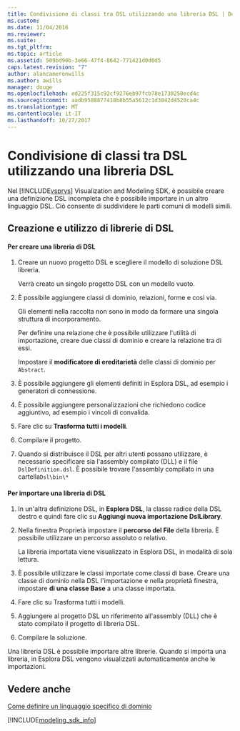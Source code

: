 ```yaml
---
title: Condivisione di classi tra DSL utilizzando una libreria DSL | Documenti Microsoft
ms.custom: 
ms.date: 11/04/2016
ms.reviewer: 
ms.suite: 
ms.tgt_pltfrm: 
ms.topic: article
ms.assetid: 509bd96b-3e66-47f4-8642-771421d0d0d5
caps.latest.revision: "7"
author: alancameronwills
ms.author: awills
manager: douge
ms.openlocfilehash: ed225f315c92cf9276eb97fcb78e1730250ecd4c
ms.sourcegitcommit: aadb9588877418b8b55a5612c1d3842d4520ca4c
ms.translationtype: MT
ms.contentlocale: it-IT
ms.lasthandoff: 10/27/2017
---
```

# <a name="sharing-classes-between-dsls-by-using-a-dsl-library"></a>Condivisione di classi tra DSL utilizzando una libreria DSL
Nel [!INCLUDE[vsprvs](../code-quality/includes/vsprvs_md.md)] Visualization and Modeling SDK, è possibile creare una definizione DSL incompleta che è possibile importare in un altro linguaggio DSL. Ciò consente di suddividere le parti comuni di modelli simili.  
  
## <a name="creating-and-using-dsl-libraries"></a>Creazione e utilizzo di librerie di DSL  
  
#### <a name="to-create-a-dsl-library"></a>Per creare una libreria di DSL  
  
1.  Creare un nuovo progetto DSL e scegliere il modello di soluzione DSL libreria.  
  
     Verrà creato un singolo progetto DSL con un modello vuoto.  
  
2.  È possibile aggiungere classi di dominio, relazioni, forme e così via.  
  
     Gli elementi nella raccolta non sono in modo da formare una singola struttura di incorporamento.  
  
     Per definire una relazione che è possibile utilizzare l'utilità di importazione, creare due classi di dominio e creare la relazione tra di essi.  
  
     Impostare il **modificatore di ereditarietà** delle classi di dominio per `Abstract`.  
  
3.  È possibile aggiungere gli elementi definiti in Esplora DSL, ad esempio i generatori di connessione.  
  
4.  È possibile aggiungere personalizzazioni che richiedono codice aggiuntivo, ad esempio i vincoli di convalida.  
  
5.  Fare clic su **Trasforma tutti i modelli**.  
  
6.  Compilare il progetto.  
  
7.  Quando si distribuisce il DSL per altri utenti possano utilizzare, è necessario specificare sia l'assembly compilato (DLL) e il file `DslDefinition.dsl`. È possibile trovare l'assembly compilato in una cartella`Dsl\bin\*`  
  
#### <a name="to-import-a-dsl-library"></a>Per importare una libreria di DSL  
  
1.  In un'altra definizione DSL, in **Esplora DSL**, la classe radice della DSL destro e quindi fare clic su **Aggiungi nuova importazione DslLibrary**.  
  
2.  Nella finestra Proprietà impostare il **percorso del File** della libreria. È possibile utilizzare un percorso assoluto o relativo.  
  
     La libreria importata viene visualizzato in Esplora DSL, in modalità di sola lettura.  
  
3.  È possibile utilizzare le classi importate come classi di base. Creare una classe di dominio nella DSL l'importazione e nella proprietà finestra, impostare **di una classe Base** a una classe importata.  
  
4.  Fare clic su Trasforma tutti i modelli.  
  
5.  Aggiungere al progetto DSL un riferimento all'assembly (DLL) che è stato compilato il progetto di libreria DSL.  
  
6.  Compilare la soluzione.  
  
 Una libreria DSL è possibile importare altre librerie. Quando si importa una libreria, in Esplora DSL vengono visualizzati automaticamente anche le importazioni.  
  
## <a name="see-also"></a>Vedere anche  
 [Come definire un linguaggio specifico di dominio](../modeling/how-to-define-a-domain-specific-language.md)
 
[!INCLUDE[modeling_sdk_info](includes/modeling_sdk_info.md)]

